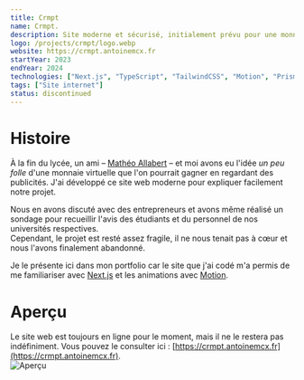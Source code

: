 ```yaml
---
title: Crmpt
name: Crmpt.
description: Site moderne et sécurisé, initialement prévu pour une monnaie virtuelle échangeable.
logo: /projects/crmpt/logo.webp
website: https://crmpt.antoinemcx.fr
startYear: 2023
endYear: 2024
technologies: ["Next.js", "TypeScript", "TailwindCSS", "Motion", "Prisma"]
tags: ["Site internet"]
status: discontinued
---
```


# Histoire

À la fin du lycée, un ami – [Mathéo Allabert](https://matheoallabert.com/) – et moi avons eu l'idée *un peu folle* d'une monnaie virtuelle que l'on pourrait gagner en regardant des publicités.
J'ai développé ce site web moderne pour expliquer facilement notre projet. 

Nous en avons discuté avec des entrepreneurs et avons même réalisé un sondage pour recueillir l'avis des étudiants et du personnel de nos universités respectives.  
Cependant, le projet est resté assez fragile, il ne nous tenait pas à cœur et nous l'avons finalement abandonné.  

Je le présente ici dans mon portfolio car le site que j'ai codé m'a permis de me familiariser avec [Next.js](https://nextjs.org/) et les animations avec [Motion](https://motion.dev/).

# Aperçu

Le site web est toujours en ligne pour le moment, mais il ne le restera pas indéfiniment. Vous pouvez le consulter ici : [https://crmpt.antoinemcx.fr](https://crmpt.antoinemcx.fr).  
![Aperçu](/projects/crmpt/fr_overview.png)